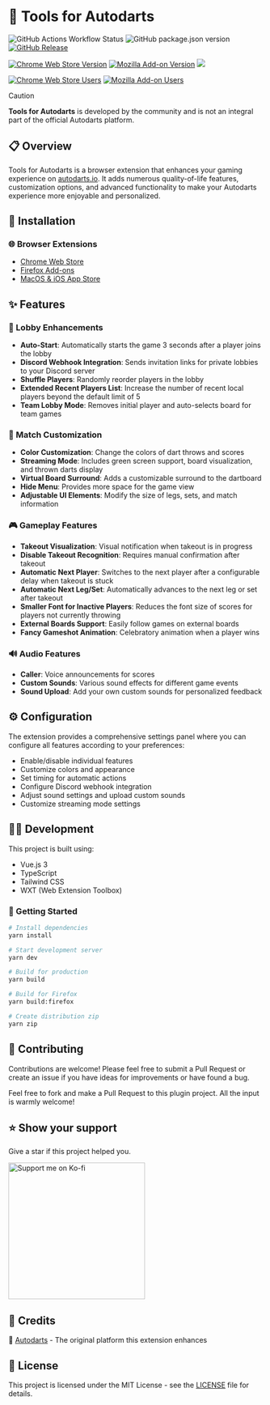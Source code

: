 # 🎯 Tools for Autodarts

![GitHub Actions Workflow Status](https://img.shields.io/github/actions/workflow/status/creazy231/tools-for-autodarts/release.yml)
![GitHub package.json version](https://img.shields.io/github/package-json/v/creazy231/tools-for-autodarts)
[![GitHub Release](https://img.shields.io/github/v/release/creazy231/tools-for-autodarts)](https://github.com/creazy231/tools-for-autodarts/releases)


[![Chrome Web Store Version](https://img.shields.io/chrome-web-store/v/oolfddhehmbpdnlmoljmllcdggmkgihh?logo=google-chrome&logoColor=%23FFFFFF&label=Chrome)](https://chromewebstore.google.com/detail/tools-for-autodarts/oolfddhehmbpdnlmoljmllcdggmkgihh)
[![Mozilla Add-on Version](https://img.shields.io/amo/v/tools-for-autodarts?logo=firefox&logoColor=%23FFFFFF&label=Firefox)](https://addons.mozilla.org/de/firefox/addon/tools-for-autodarts)
[![](https://img.shields.io/itunes/v/6479754594?logo=apple&label=MacOS%20%26%20iOS
)](https://apps.apple.com/de/app/tools-for-autodarts/id6479754594)

[![Chrome Web Store Users](https://img.shields.io/chrome-web-store/users/oolfddhehmbpdnlmoljmllcdggmkgihh?logo=google-chrome&logoColor=%23FFFFFF&label=Chrome%20Users)](https://chromewebstore.google.com/detail/tools-for-autodarts/oolfddhehmbpdnlmoljmllcdggmkgihh)
[![Mozilla Add-on Users](https://img.shields.io/amo/users/tools-for-autodarts?logo=firefox&logoColor=%23FFFFFF&label=Firefox%20Users&color=4c1)](https://addons.mozilla.org/de/firefox/addon/tools-for-autodarts)

> [!CAUTION]
> **Tools for Autodarts** is developed by the community and is not an integral part of the official Autodarts platform.

## 📋 Overview

Tools for Autodarts is a browser extension that enhances your gaming experience on [autodarts.io](https://autodarts.io). It adds numerous quality-of-life features, customization options, and advanced functionality to make your Autodarts experience more enjoyable and personalized.

## 💾 Installation

### 🌐 Browser Extensions
- [Chrome Web Store](https://chromewebstore.google.com/detail/tools-for-autodarts/oolfddhehmbpdnlmoljmllcdggmkgihh)
- [Firefox Add-ons](https://addons.mozilla.org/de/firefox/addon/tools-for-autodarts)
- [MacOS & iOS App Store](https://apps.apple.com/de/app/tools-for-autodarts/id6479754594)

## ✨ Features

### 🚪 Lobby Enhancements
- **Auto-Start**: Automatically starts the game 3 seconds after a player joins the lobby
- **Discord Webhook Integration**: Sends invitation links for private lobbies to your Discord server
- **Shuffle Players**: Randomly reorder players in the lobby
- **Extended Recent Players List**: Increase the number of recent local players beyond the default limit of 5
- **Team Lobby Mode**: Removes initial player and auto-selects board for team games

### 🎨 Match Customization
- **Color Customization**: Change the colors of dart throws and scores
- **Streaming Mode**: Includes green screen support, board visualization, and thrown darts display
- **Virtual Board Surround**: Adds a customizable surround to the dartboard
- **Hide Menu**: Provides more space for the game view
- **Adjustable UI Elements**: Modify the size of legs, sets, and match information

### 🎮 Gameplay Features
- **Takeout Visualization**: Visual notification when takeout is in progress
- **Disable Takeout Recognition**: Requires manual confirmation after takeout
- **Automatic Next Player**: Switches to the next player after a configurable delay when takeout is stuck
- **Automatic Next Leg/Set**: Automatically advances to the next leg or set after takeout
- **Smaller Font for Inactive Players**: Reduces the font size of scores for players not currently throwing
- **External Boards Support**: Easily follow games on external boards
- **Fancy Gameshot Animation**: Celebratory animation when a player wins

### 🔊 Audio Features
- **Caller**: Voice announcements for scores
- **Custom Sounds**: Various sound effects for different game events
- **Sound Upload**: Add your own custom sounds for personalized feedback

## ⚙️ Configuration

The extension provides a comprehensive settings panel where you can configure all features according to your preferences:

- Enable/disable individual features
- Customize colors and appearance
- Set timing for automatic actions
- Configure Discord webhook integration
- Adjust sound settings and upload custom sounds
- Customize streaming mode settings

## 👨‍💻 Development

This project is built using:
- Vue.js 3
- TypeScript
- Tailwind CSS
- WXT (Web Extension Toolbox)

### 🚀 Getting Started

```bash
# Install dependencies
yarn install

# Start development server
yarn dev

# Build for production
yarn build

# Build for Firefox
yarn build:firefox

# Create distribution zip
yarn zip
```

## 🤝 Contributing

Contributions are welcome! Please feel free to submit a Pull Request or create an issue if you have ideas for improvements or have found a bug.

Feel free to fork and make a Pull Request to this plugin project. All the input is warmly welcome!

## ⭐️ Show your support
Give a star if this project helped you.

<a href="https://ko-fi.com/creazy231">
  <img width="270px" src="https://storage.ko-fi.com/cdn/brandasset/kofi_button_stroke.png" alt="Support me on Ko-fi">
</a>

## 👏 Credits

🎯 [Autodarts](https://autodarts.io) - The original platform this extension enhances

## 📄 License

This project is licensed under the MIT License - see the [LICENSE](LICENSE) file for details.
